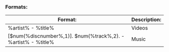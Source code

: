 
### Formats:
| Format:                                                       | Description: |
| ------------------------------------------------------------- | ------------ |
| %artist% - %title%                                            | Videos       |
| [$num(%discnumber%,1)]. $num(%track%,2). - %artist% - %title% | Music        |
